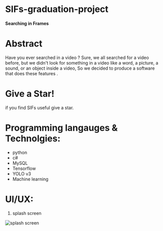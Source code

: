 # SIFs-graduation-project
#### Searching in Frames

# Abstract
Have you ever searched in a video ?
Sure, we all searched for a video before, but we didn't look for something in a video like a word, a picture, a sound, or an object inside a video, So we decided to produce a software that does these features .

# Give a Star!
if you find SIFs useful give a star.

# Programming langauges & Technolgies:
* python
* c#
* MySQL
* Tensorflow
* YOLO v3
* Machine learning 


# UI/UX: 

1. splash screen

![splash screen](https://user-images.githubusercontent.com/36866988/87019558-0f77ef80-c1d3-11ea-8131-03ecdab60b14.png)

